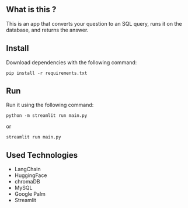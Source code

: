 ## What is this ? ##
This is an app that converts your question to an SQL query, runs it on the database, and returns the answer.


## Install ##

Download dependencies with the following command:
```
pip install -r requirements.txt
```

## Run ##

Run it using the following command:
```
python -m streamlit run main.py
```
or
```
streamlit run main.py
```

## Used Technologies ##
- LangChain
- HuggingFace
- chromaDB
- MySQL
- Google Palm
- Streamlit